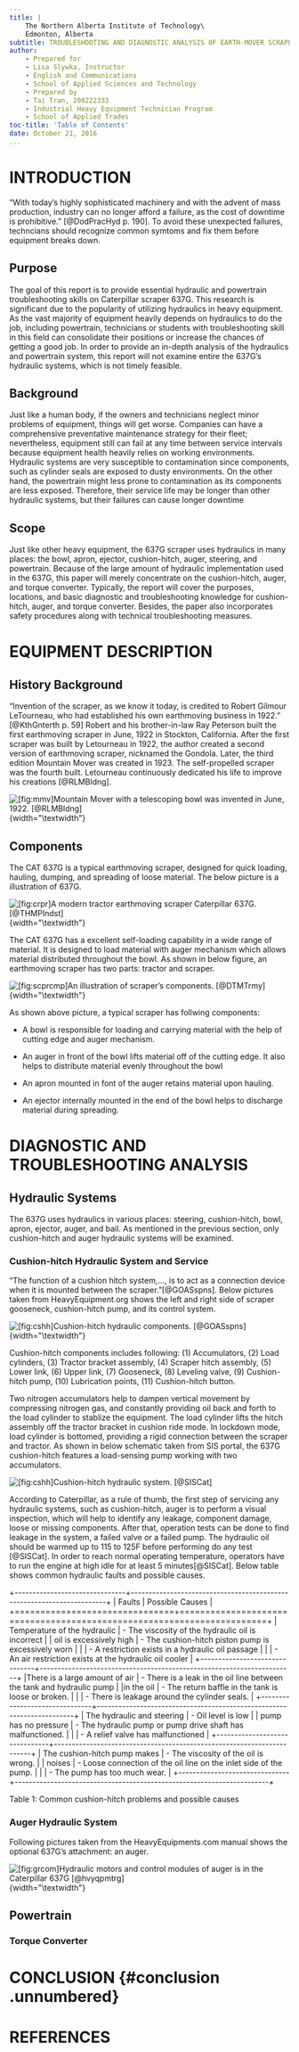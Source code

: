 ```yaml
---
title: |
    The Northern Alberta Institute of Technology\
    Edmonton, Alberta
subtitle: TROUBLESHOOTING AND DIAGNOSTIC ANALYSIS OF EARTH-MOVER SCRAPER CAT 637G
author:
    - Prepared for
    - Lisa Slywka, Instructor
    - English and Communications
    - School of Applied Sciences and Technology
    - Prepared by
    - Tai Tran, 200222333
    - Industrial Heavy Equipment Technician Program
    - School of Applied Trades
toc-title: 'Table of Contents'
date: October 21, 2016
...
```



INTRODUCTION
============

“With today’s highly sophisticated machinery and with the advent of mass
production, industry can no longer afford a failure, as the cost of
downtime is prohibitive.” [@DodPracHyd p. 190]. To avoid these
unexpected failures, techncians should recognize common symtoms and fix
them before equipment breaks down.

Purpose
-------

The goal of this report is to provide essential hydraulic and powertrain
troubleshooting skills on Caterpillar scraper 637G. This research is
significant due to the popularity of utilizing hydraulics in heavy
equipment. As the vast majority of equipment heavily depends on
hydraulics to do the job, including powertrain, technicians or students
with troubleshooting skill in this field can consolidate their positions
or increase the chances of getting a good job. In order to provide an
in-depth analysis of the hydraulics and powertrain system, this report
will not examine entire the 637G’s hydraulic systems, which is not
timely feasible.

Background
----------

Just like a human body, if the owners and technicians neglect minor
problems of equipment, things will get worse. Companies can have a
comprehensive preventative maintenance strategy for their fleet;
nevertheless, equipment still can fail at any time between service
intervals because equipment health heavily relies on working
environments. Hydraulic systems are very susceptible to contamination
since components, such as cylinder seals are exposed to dusty
environments. On the other hand, the powertrain might less prone to
contamination as its components are less exposed. Therefore, their
service life may be longer than other hydraulic systems, but their
failures can cause longer downtime

Scope
-----

Just like other heavy equipment, the 637G scraper uses hydraulics in
many places: the bowl, apron, ejector, cushion-hitch, auger, steering,
and powertrain. Because of the large amount of hydraulic implementation
used in the 637G, this paper will merely concentrate on the
cushion-hitch, auger, and torque converter. Typically, the report will
cover the purposes, locations, and basic diagnostic and troubleshooting
knowledge for cushion-hitch, auger, and torque converter. Besides, the
paper also incorporates safety procedures along with technical
troubleshooting measures.

EQUIPMENT DESCRIPTION
=====================

History Background
------------------

“Invention of the scraper, as we know it today, is credited to Robert
Gilmour LeTourneau, who had established his own earthmoving business in
1922.” [@KthGnterth p. 59] Robert and his brother-in-law Ray Peterson
built the first earthmoving scraper in June, 1922 in Stockton,
California. After the first scraper was built by Letourneau in 1922, the
author created a second version of earthmoving scraper, nicknamed the
Gondola. Later, the third edition Mountain Mover was created in 1923.
The self-propelled scraper was the fourth built. Letourneau continuously
dedicated his life to improve his creations [@RLMBldng].

![\[fig:mmv\]Mountain Mover with a telescoping bowl was invented in
June, 1922. [@RLMBldng]](mountain_mover_1922.png){width="\textwidth"}

Components
----------

The CAT 637G is a typical earthmoving scraper, designed for quick
loading, hauling, dumping, and spreading of loose material. The below
picture is a illustration of 637G.

![\[fig:crpr\]A modern tractor earthmoving scraper Caterpillar 637G.
[@THMPIndst]](637G_scraper.png){width="\textwidth"}

The CAT 637G has a excellent self-loading capability in a wide range of
material. It is designed to load material with auger mechanism which
allows material distributed throughout the bowl. As shown in below
figure, an earthmoving scraper has two parts: tractor and scraper.

![\[fig:scprcmp\]An illustration of scraper’s components.
[@DTMTrmy]](scraper_components.png){width="\textwidth"}

As shown above picture, a typical scraper has follwing components:

-   A bowl is responsible for loading and carrying material with the
    help of cutting edge and auger mechanism.

-   An auger in front of the bowl lifts material off of the
    cutting edge. It also helps to distribute material evenly throughout
    the bowl

-   An apron mounted in font of the auger retains material upon hauling.

-   An ejector internally mounted in the end of the bowl helps to
    discharge material during spreading.

DIAGNOSTIC AND TROUBLESHOOTING ANALYSIS
=======================================

Hydraulic Systems
-----------------

The 637G uses hydraulics in various places: steering, cushion-hitch,
bowl, apron, ejector, auger, and bail. As mentioned in the previous
section, only cushion-hitch and auger hydraulic systems will be
examined.

### Cushion-hitch Hydraulic System and Service

“The function of a cushion hitch system,…, is to act as a connection
device when it is mounted between the scraper.”[@GOASspns]. Below
pictures taken from HeavyEquipment.org shows the left and right side of
scraper gooseneck, cushion-hitch pump, and its control system.

![\[fig:cshh\]Cushion-hitch hydraulic components.
[@GOASspns]](cushion-hitch-comp-location.png){width="\textwidth"}

Cushion-hitch components includes following: (1) Accumulators, (2) Load
cylinders, (3) Tractor bracket assembly, (4) Scraper hitch assembly, (5)
Lower link, (6) Upper link, (7) Gooseneck, (8) Leveling valve, (9)
Cushion-hitch pump, (10) Lubrication points, (11) Cushion-hitch button.

Two nitrogen accumulators help to dampen vertical movement by
compressing nitrogen gas, and constantly providing oil back and forth to
the load cylinder to stablize the equipment. The load cylinder lifts the
hitch assembly off the tractor bracket in cushion ride mode. In lockdown
mode, load cylinder is bottomed, providing a rigid connection between
the scraper and tractor. As shown in below schematic taken from SIS
portal, the 637G cushion-hitch features a load-sensing pump working with
two accumulators.

![\[fig:cshh\]Cushion-hitch hydraulic system.
[@SISCat]](cushion-hitch.jpg)

According to Caterpillar, as a rule of thumb, the first step of
servicing any hydraulic systems, such as cushion-hitch, auger is to
perform a visual inspection, which will help to identify any leakage,
component damage, loose or missing components. After that, operation
tests can be done to find leakage in the system, a failed valve or a
failed pump. The hydraulic oil should be warmed up to 115 to 125F before
performing do any test [@SISCat]. In order to reach normal operating
temperature, operators have to run the engine at high idle for at least
5 minutes[@SISCat]. Below table shows common hydraulic faults and
possible causes.

+-------------------------------+-----------------------------------------------------------------------+
| Faults                        | Possible Causes                                                       |
+===============================+=======================================================================+
| Temperature of the hydraulic  | - The viscosity of the hydraulic oil is incorrect                     |
| oil is excessively high       | - The cushion-hitch piston pump is excessively worn                   |
|                               | - A restriction exists in a hydraulic oil passage                     |
|                               | - An air restriction exists at the hydraulic oil cooler               |
+-------------------------------+-----------------------------------------------------------------------+
|There is a large amount of air | - There is a leak in the oil line between the tank and hydraulic pump |
|in the oil                     | - The return baffle in the tank is loose or broken.                   |
|                               | - There is leakage around the cylinder seals.                         |
+-------------------------------+-----------------------------------------------------------------------+
| The hydraulic and steering    | - Oil level is low                                                    |
| pump has no pressure          | - The hydraulic pump or pump drive shaft has malfunctioned.           |
|                               | - A relief valve has malfunctioned                                    |
+-------------------------------+-----------------------------------------------------------------------+
| The cushion-hitch pump makes  | - The viscosity of the oil is wrong.                                  |
| noises                        | - Loose connection of the oil line on the inlet side of the pump.     |
|                               | - The pump has too much wear.                                         |
+-------------------------------+-----------------------------------------------------------------------+

Table 1: Common cushion-hitch problems and possible causes

### Auger Hydraulic System

Following pictures taken from the HeavyEquipments.com manual shows the
optional 637G’s attachment: an auger.

![\[fig:grcom\]Hydraulic motors and control modules of auger is in the
Caterpillar 637G [@hvyqpmtrg]](auger_comps.png){width="\textwidth"}

Powertrain
----------

### Torque Converter

CONCLUSION {#conclusion .unnumbered}
==========

REFERENCES
==========
